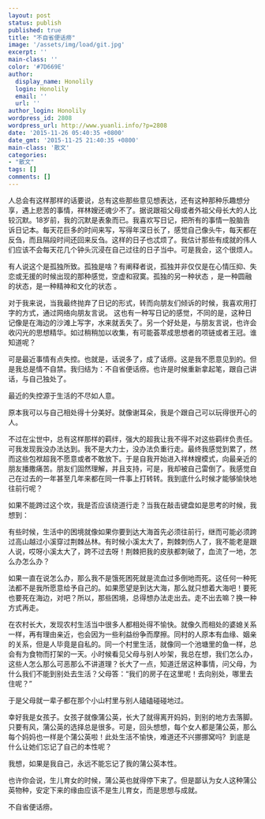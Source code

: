 ```yaml
---
layout: post
status: publish
published: true
title: "不自省便话痨"
image: '/assets/img/load/git.jpg'
excerpt: ''
main-class: ''
color: '#7D669E'
author:
  display_name: Honolily
  login: Honolily
  email: ''
  url: ''
author_login: Honolily
wordpress_id: 2808
wordpress_url: http://www.yuanli.info/?p=2808
date: '2015-11-26 05:40:35 +0800'
date_gmt: '2015-11-25 21:40:35 +0800'
main-class: '散文'
categories:
- "散文"
tags: []
comments: []
---
```

人总会有这样那样的话要说，总有这些那些意见想表达，还有这种那种乐趣想分享，遇上悲苦的事情，祥林嫂还魂少不了。据说跟祖父母或者外祖父母长大的人比较沉默。18岁前，我的沉默是表象而已。我喜欢写日记，把所有的事情一股脑告诉日记本。每天花巨多的时间来写，写得年深日长了，感觉自己像头牛，每天都在反刍，而且隔段时间还回来反刍。这样的日子也忒烦了。我估计那些有成就的伟人们应该不会每天花几个钟头沉浸在自己过往的日子当中。可是我会，这个很烦人。

有人说这个是孤独所致。孤独是啥？有阐释者说，孤独并非仅仅是在心情压抑、失恋或无援的时候出现的那种感觉，空虚和寂寞。孤独的另一种状态 ，是一种圆融的状态，是一种精神和文化的状态 。

对于我来说，当我最终抛弃了日记的形式，转而向朋友们倾诉的时候，我喜欢用打字的方式，通过网络向朋友言说。 这也有一种写日记的感觉，不同的是，这种日记像是在海边的沙滩上写字，水来就丢失了。另一个好处是，与朋友言说，也许会收闪光的思想精华。如过稍稍加以收集，有可能荟萃成思想者的项链或者王冠。谁知道呢？

可是最近事情有点失控。也就是，话说多了，成了话痨。这是我不愿意见到的。但是我总是情不自禁。我归结为：不自省便话痨。也许是时候重新拿起笔，跟自己讲话，与自己独处了。

最近的失控源于生活的不尽如人意。

原本我可以与自己相处得十分美好。就像谢耳朵，我是个跟自己可以玩得很开心的人。

不过在尘世中，总有这样那样的羁绊，强大的超我让我不得不对这些羁绊负责任。可我发现我没办法达到。我不是大力士，没办法负重行走。最终我感觉到累了，然而这些包袱超我不愿意或者不敢放下。于是自我开始进入祥林嫂模式，向最亲近的朋友播撒痛苦。朋友们固然理解，并且支持，可是，我却被自己雷倒了。我感觉自己在过去的一年甚至几年来都在同一件事上打转转。我到底什么时候才能够愉快地往前行呢？

如果不能跨过这个坎，我是否应该绕道行走？当我在敲击键盘如是思考的时候，我想到：

有些时候，生活中的困境就像如果你要到达大海首先必须往前行，继而可能必须跨过高山越过小溪穿过荆棘丛林。有时候小溪太大了，荆棘刺伤人了，我不能老是跟人说，哎呀小溪太大了，跨不过去呀！荆棘把我的皮肤都刺破了，血流了一地，怎么办怎么办？

如果一直在说怎么办，那么我不是饿死困死就是流血过多倒地而死。这任何一种死法都不是我所愿意给予自己的。如果愿望是到达大海，那么就只想着大海吧！要死也要死在海边，对吧？所以，那些困境，总得想办法走出去。走不出去嘛？换一种方式再走。

在农村长大，发现农村生活当中很多人都相处得不愉快。就像久而相处的婆媳关系一样，再有理由亲近，也会因为一些利益纷争而摩擦。同村的人原本有血缘、姻亲的关系，但是人毕竟是自私的。同一个村里生活，就像同一个池塘里的鱼一样，总会有为食物而打架的一天。小时候看见父母与别人吵架，我总在想，我们怎么办，这些人怎么那么可恶那么不讲道理？长大了一点，知道迁居这种事情，问父母，为什么我们不能到别处去生活？父母答：&ldquo;我们的房子在这里呢！去向别处，哪里去住呢？&rdquo;

于是父母就一辈子都在那个小山村里与别人磕磕碰碰地过。

幸好我是女孩子。女孩子就像蒲公英，长大了就得离开妈妈，到别的地方去落脚。只要有风，蒲公英的选择总是很多。可是，回头想想，每个女人都是蒲公英，那么每个妈妈也一样是个蒲公英啦！此处生活不愉快，难道还不兴挪挪窝吗? &nbsp;到底是什么让她们忘记了自己的本性呢？

我想，如果是我自己，永远不能忘记了我的蒲公英本性。

也许你会说，生儿育女的时候，蒲公英也就得停下来了。但是鄙认为女人这种蒲公英物种，安定下来的缘由应该不是生儿育女，而是思想与成就。

不自省便话痨。

